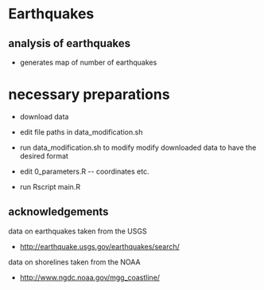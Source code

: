 Earthquakes
===========

## analysis of earthquakes

* generates map of number of earthquakes



# necessary preparations

* download data

* edit file paths in data_modification.sh
* run data_modification.sh to modify modify downloaded data to have the desired format

* edit 0_parameters.R -- coordinates etc.

* run Rscript main.R



## acknowledgements

data on earthquakes taken from the USGS

* http://earthquake.usgs.gov/earthquakes/search/

data on shorelines taken from the NOAA

* http://www.ngdc.noaa.gov/mgg_coastline/

